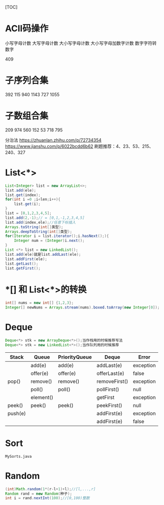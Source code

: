 [TOC]
# ACII码操作


小写字母计数
大写字母计数
大小写字母计数
大小写字母加数字计数
数字字符转数字

409

# 子序列合集
392 115 940 1143 727 1055

# 子数组合集
209 974 560 152 53 718 795


分治法
https://zhuanlan.zhihu.com/p/72734354
https://www.jianshu.com/p/6022bcdd6b62
刷题推荐：4、23、53、215、 240、327


# List<\*>
```java
List<Integer> list = new ArrayList<>;
list.add(ele);
list.get(index);
for(int i =0 ;i<len;i++){
    list.get(i);
}
list = [0,1,2,3,4,5];
list.add(2,-1);// = [0,1,-1,2,3,4,5]
list.add(index,ele);//任意下标插入
Arrays.toString(int[]类型);
Arrays.deepToString(int[]类型);
for(Iterator i = list.iterator();i.hasNext();){
    Integer num = (Integer)i.next();
}
List <*> list = new LinkedList();
list.add(ele)就是list.addLast(ele);
list.addFirst(ele);
list.getLast();
list.getFirst();
```
# \*[] 和 List<\*>的转换
```java
int[] nums = new int[] {1,2,3};
Integer[] newNums = Arrays.stream(nums).boxed.toArray(new Integer[0]);
```
# Deque
```java 
Deque<*> stk = new ArrayDeque<*>();当作栈用的时候推荐写法
Deque<*> stk = new LinkedList<*>();当作队列用的时候推荐
```

| Stack   | Queue     | PriorityQueue | Deque         | Error      |
|---------|-----------|---------------|---------------|------------|
|         | add(e)    | add(e)        | addLast(e)    | exception  |
|         | offer(e)  | offer(e)      | offerLast(e)  | false      |
| pop()   | remove()  | remove()      | removeFirst() | exception  |
|         | poll()    | poll()        | pollFirst()   | null       |
|         | element() |               | getFirst      | exception  |
| peek()  | peek()    | peek()        | peekFirst()   | null       |
| push(e) |           |               | addFirst(e)   | exception  |
|         |           |               | addFirst(e)   | false      |
# Sort
`MySorts.java`

# Random

```java
(int)Math.random(1*(r-l+1)+l);//[l,...,r]
Random rand = new Random(种子);
int i = rand.nextInt(100);//[0,100)整数
```



